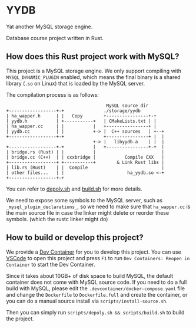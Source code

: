 # YYDB

Yat another MySQL storage engine.

Database course project written in Rust.

## How does this Rust project work with MySQL?

This project is a MySQL storage engine. We only support compiling with `MYSQL_DYNAMIC_PLUGIN` enabled, which means the final binary is a shared library (`.so` on Linux) that is loaded by the MySQL server.

The compilation process is as follows:

```log
                                      MySQL source dir
+------------------+-+               ./storage/yydb
| ha_wapper.h      | |   Copy        +----------------+-+
| yydb.h           | +-----------+   | CMakeLists.txt | |
| ha_wapper.cc     | |           |   +----------------+ |
| yydb.cc          | |           +-> |  C++ sources   | +--+
+------------------+-+               +----------------+ |  |
                                 +-> |   libyydb.a    | |  |
+------------------+-+           |   +----------------+-+  |
| bridge.rs (Rust) | |           |                         |
| bridge.cc (C++)  | | cxxbridge |           Compile CXX   |
+------------------+ +-----------+        & Link Rust libs |
| lib.rs (Rust)    | |  Compile                            |
| other files...   | |                        ha_yydb.so <-+
+------------------+-+
```

You can refer to [depoly.sh](./scripts/deploy.sh) and [build.sh](./scripts/build.sh) for more details.

We need to expose some symbols to the MySQL server, such as `_mysql_plugin_declarations_`, so we need to make sure that `ha_wapper.cc` is the main source file in case the linker might delete or reorder these symbols. (which the rustc linker might do)

## How to build or develop this project?

We provide a [Dev Container](https://code.visualstudio.com/docs/remote/containers) for you to develop this project. You can use [VSCode](https://code.visualstudio.com/) to open this project and press `F1` to run `Dev Containers: Reopen in Container` to start the Dev Container.

Since it takes about 10GB+ of disk space to build MySQL, the default container does not come with MySQL source code. If you need to do a full build with MySQL, please edit the `.devcontainer/docker-compose.yaml` file and change the `Dockerfile` to `Dockerfile.full` and create the container, or you can do a manual source install via `scripts/install-source.sh`.

Then you can simply run `scripts/depoly.sh && scripts/build.sh` to build the project.
